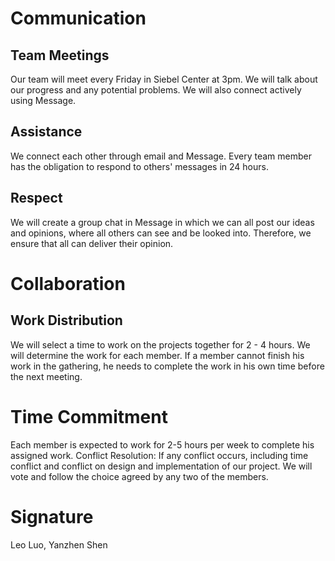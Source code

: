# Communication

## Team Meetings

Our team will meet every Friday in Siebel Center at 3pm. We will talk about our progress and any potential problems. We will also connect actively using Message. 

## Assistance

We connect each other through email and Message. Every team member has the obligation to respond to others' messages in 24 hours. 

## Respect

We will create a group chat in Message in which we can all post our ideas and opinions, where all others can see and be looked into. Therefore, we ensure that all can deliver their opinion.  

# Collaboration

## Work Distribution

We will select a time to work on the projects together for 2 - 4 hours. We will determine the work for each member. If a member cannot finish his work in the gathering, he needs to complete the work in his own time before the next meeting. 

# Time Commitment

Each member is expected to work for 2-5 hours per week to complete his assigned work. 
Conflict Resolution: If any conflict occurs, including time conflict and conflict on design and implementation of our project. We will vote and follow the choice agreed by any two of the members. 

# Signature
Leo Luo, Yanzhen Shen
